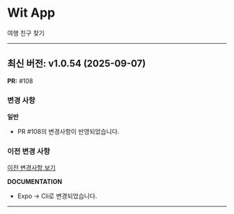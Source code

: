 # Wit App

여행 친구 찾기

---

## 최신 버전: v1.0.54 (2025-09-07)

**PR:** #108

### 변경 사항

**일반**
- PR #108의 변경사항이 반영되었습니다.

### 이전 변경 사항

[이전 변경사항 보기](PREVIOUS_CHANGES.md)

**DOCUMENTATION**

- Expo -> Cli로 변경되었습니다.

---

<!-- [이전 변경사항 보기](PREVIOUS_CHANGES.md) -->
